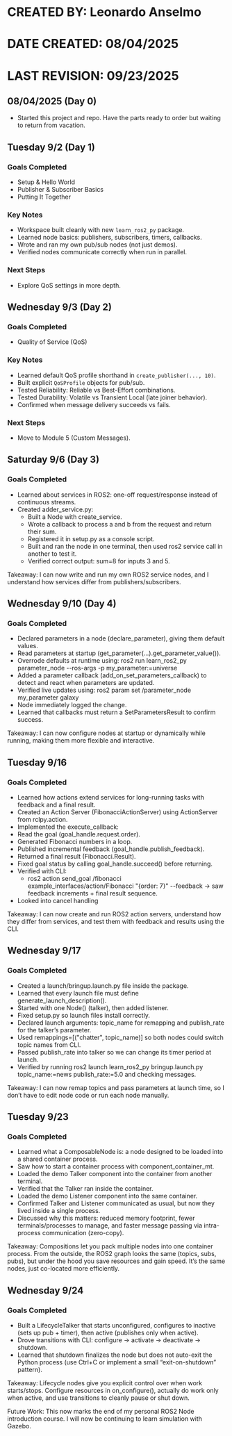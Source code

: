 # CREATED BY:   	Leonardo Anselmo
# DATE CREATED: 	08/04/2025
# LAST REVISION:	09/23/2025 


## 08/04/2025 (Day 0)
- Started this project and repo. Have the parts ready to order but waiting to return from vacation.


## Tuesday 9/2 (Day 1)
### Goals Completed
- Setup & Hello World  
- Publisher & Subscriber Basics  
- Putting It Together  

### Key Notes
- Workspace built cleanly with new `learn_ros2_py` package.  
- Learned node basics: publishers, subscribers, timers, callbacks.  
- Wrote and ran my own pub/sub nodes (not just demos).  
- Verified nodes communicate correctly when run in parallel.  

### Next Steps
- Explore QoS settings in more depth. 


## Wednesday 9/3 (Day 2)
### Goals Completed
- Quality of Service (QoS)  

### Key Notes
- Learned default QoS profile shorthand in `create_publisher(..., 10)`.  
- Built explicit `QoSProfile` objects for pub/sub.  
- Tested Reliability: Reliable vs Best-Effort combinations.  
- Tested Durability: Volatile vs Transient Local (late joiner behavior).  
- Confirmed when message delivery succeeds vs fails.  

### Next Steps
- Move to Module 5 (Custom Messages).


## Saturday 9/6 (Day 3)
### Goals Completed
- Learned about services in ROS2: one-off request/response instead of continuous streams.
- Created adder_service.py:
    - Built a Node with create_service.
    - Wrote a callback to process a and b from the request and return their sum.
    - Registered it in setup.py as a console script.
    - Built and ran the node in one terminal, then used ros2 service call in another to test it.
    - Verified correct output: sum=8 for inputs 3 and 5.

Takeaway: I can now write and run my own ROS2 service nodes, and I understand how services differ from publishers/subscribers.


## Wednesday 9/10 (Day 4)
### Goals Completed
- Declared parameters in a node (declare_parameter), giving them default values.
- Read parameters at startup (get_parameter(...).get_parameter_value()).
- Overrode defaults at runtime using:
    ros2 run learn_ros2_py parameter_node --ros-args -p my_parameter:=universe
- Added a parameter callback (add_on_set_parameters_callback) to detect and react when parameters are updated.
- Verified live updates using:
    ros2 param set /parameter_node my_parameter galaxy
- Node immediately logged the change.
- Learned that callbacks must return a SetParametersResult to confirm success.

Takeaway: I can now configure nodes at startup or dynamically while running, making them more flexible and interactive.


## Tuesday 9/16
### Goals Completed
- Learned how actions extend services for long-running tasks with feedback and a final result.
- Created an Action Server (FibonacciActionServer) using ActionServer from rclpy.action.
- Implemented the execute_callback:
- Read the goal (goal_handle.request.order).
- Generated Fibonacci numbers in a loop.
- Published incremental feedback (goal_handle.publish_feedback).
- Returned a final result (Fibonacci.Result).
- Fixed goal status by calling goal_handle.succeed() before returning.
- Verified with CLI:
    - ros2 action send_goal /fibonacci example_interfaces/action/Fibonacci "{order: 7}" --feedback
        → saw feedback increments + final result sequence.
- Looked into cancel handling

Takeaway: I can now create and run ROS2 action servers, understand how they differ from services, and test them with feedback and results using the CLI.


## Wednesday 9/17
### Goals Completed
- Created a launch/bringup.launch.py file inside the package.
- Learned that every launch file must define generate_launch_description().
- Started with one Node() (talker), then added listener.
- Fixed setup.py so launch files install correctly.
- Declared launch arguments: topic_name for remapping and publish_rate for the talker’s parameter.
- Used remappings=[("chatter", topic_name)] so both nodes could switch topic names from CLI.
- Passed publish_rate into talker so we can change its timer period at launch.
- Verified by running ros2 launch learn_ros2_py bringup.launch.py topic_name:=news publish_rate:=5.0 and checking messages.

Takeaway: I can now remap topics and pass parameters at launch time, so I don’t have to edit node code or run each node manually.


## Tuesday 9/23
### Goals Completed
- Learned what a ComposableNode is: a node designed to be loaded into a shared container process.
- Saw how to start a container process with component_container_mt.
- Loaded the demo Talker component into the container from another terminal.
- Verified that the Talker ran inside the container.
- Loaded the demo Listener component into the same container.
- Confirmed Talker and Listener communicated as usual, but now they lived inside a single process.
- Discussed why this matters: reduced memory footprint, fewer terminals/processes to manage, and faster message passing via intra-process communication (zero-copy).

Takeaway: Compositions let you pack multiple nodes into one container process. From the outside, the ROS2 graph looks the same (topics, subs, pubs), but under the hood you save resources and gain speed. It’s the same nodes, just co-located more efficiently.


## Wednesday 9/24
### Goals Completed
- Built a LifecycleTalker that starts unconfigured, configures to inactive (sets up pub + timer), then active (publishes only when active).
- Drove transitions with CLI: configure → activate → deactivate → shutdown.
- Learned that shutdown finalizes the node but does not auto-exit the Python process (use Ctrl+C or implement a small “exit-on-shutdown” pattern).

Takeaway: Lifecycle nodes give you explicit control over when work starts/stops. Configure resources in on_configure(), actually do work only when active, and use transitions to cleanly pause or shut down.

Future Work: This now marks the end of my personal ROS2 Node introduction course. I will now be continuing to learn simulation with Gazebo.